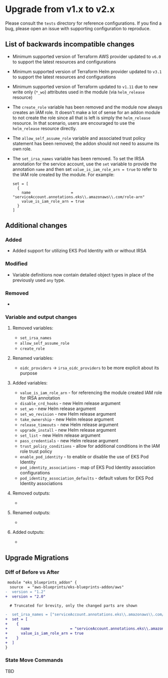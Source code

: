 # Upgrade from v1.x to v2.x

Please consult the `tests` directory for reference configurations. If you find a bug, please open an issue with supporting configuration to reproduce.

## List of backwards incompatible changes

- Minimum supported version of Terraform AWS provider updated to `v6.0` to support the latest resources and configurations
- Minimum supported version of Terraform Helm provider updated to `v3.1` to support the latest resources and configurations
- Minimum supported version of Terraform updated to `v1.11` due to new write only (`*_wo`) attributes used in the module (via `helm_release` resource)
- The `create_role` variable has been removed and the module now always creates an IAM role. It doesn't make a lot of sense for an addon module to not create the role since all that is left is simply the `helm_release` resource. In that scenario, users are encouraged to use the `helm_release` resource directly.
- The `allow_self_assume_role` variable and associated trust policy statement has been removed; the addon should not need to assume its own role.
- The `set_irsa_names` variable has been removed. To set the IRSA annotation for the service account, use the `set` variable to provide the annotation `name` and then set `value_is_iam_role_arn = true` to refer to the IAM role created by the module. For example:

  ```hcl
  set = [
    {
      name                  = "serviceAccount.annotations.eks\\.amazonaws\\.com/role-arn"
      value_is_iam_role_arn = true
    }
  ]
  ```

## Additional changes

### Added

- Added support for utilizing EKS Pod Identity with or without IRSA

### Modified

- Variable definitions now contain detailed object types in place of the previously used `any` type.

### Removed

-

### Variable and output changes

1. Removed variables:

    - `set_irsa_names`
    - `allow_self_assume_role`
    - `create_role`

2. Renamed variables:

    - `oidc_providers` -> `irsa_oidc_providers` to be more explicit about its purpose

3. Added variables:

    - `value_is_iam_role_arn` - for referencing the module created IAM role for IRSA annotation
    - `disable_crd_hooks` - new Helm release argument
    - `set_wo` - new Helm release argument
    - `set_wo_revision` - new Helm release argument
    - `take_ownership` - new Helm release argument
    - `release_timeouts` - new Helm release argument
    - `upgrade_install` - new Helm release argument
    - `set_list` - new Helm release argument
    - `pass_credentials` - new Helm release argument
    - `trust_policy_conditions` - allow for additional conditions in the IAM role trust policy
    - `enable_pod_identity` - to enable or disable the  use of EKS Pod Identity
    - `pod_identity_associations` - map of EKS Pod Identity association configurations
    - `pod_identity_association_defaults` - default values for EKS Pod Identity associations

4. Removed outputs:

    -

5. Renamed outputs:

    -

6. Added outputs:

    -

## Upgrade Migrations

### Diff of Before vs After

```diff
 module "eks_blueprints_addon" {
  source  = "aws-blueprints/eks-blueprints-addon/aws"
-  version = "1.2"
+  version = "2.0"

  # Truncated for brevity, only the changed parts are shown

-  set_irsa_names = ["serviceAccount.annotations.eks\\.amazonaws\\.com/role-arn"]
+  set = [
+    {
+      name                  = "serviceAccount.annotations.eks\\.amazonaws\\.com/role-arn"
+      value_is_iam_role_arn = true
+    }
+  ]
}
```

### State Move Commands

TBD
